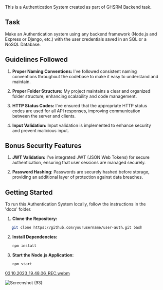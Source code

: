 This is a Authentication System created as part of GHSRM Backend task.
## Task
Make an Authentication system using any backend framework (Node.js and Express or Django, etc.) with the user credentials saved in an SQL or a NoSQL Database.


## Guidelines Followed

1. **Proper Naming Conventions:** I've followed consistent naming conventions throughout the codebase to make it easy to understand and maintain.

2. **Proper Folder Structure:** My project maintains a clear and organized folder structure, enhancing scalability and code management.

3. **HTTP Status Codes:** I've ensured that the appropriate HTTP status codes are used for all API responses, improving communication between the server and clients.

4. **Input Validation:** Input validation is implemented to enhance security and prevent malicious input.

## Bonus Security Features

1. **JWT Validation:** I've integrated JWT (JSON Web Tokens) for secure authentication, ensuring that user sessions are managed securely.

2. **Password Hashing:** Passwords are securely hashed before storage, providing an additional layer of protection against data breaches.



## Getting Started

To run this Authentication System locally, follow the instructions in the 'docs' folder.

1. **Clone the Repository:**
```bash
   git clone https://github.com/yourusername/user-auth.git bash
```

2. **Install Dependencies:**
   ```bash
   npm install
   ```

3. **Start the Node.js Application:**
   ```bash
   npm start
   ```



   
   

[03.10.2023_19.48.06_REC.webm](https://github.com/blueewhitee/userauth/assets/133047202/8f81ab57-262a-44ea-9935-d15b16513695)






![Screenshot (93)](https://github.com/blueewhitee/userauth/assets/133047202/7c0c4a2a-855f-4cc2-94e8-7d8a2397cf18)

